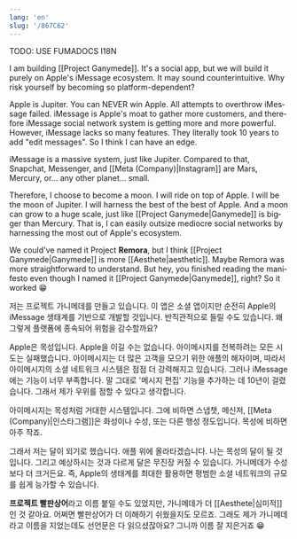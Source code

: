 ```yaml
---
lang: 'en'
slug: '/867C62'
---
```



TODO: USE FUMADOCS I18N

<div lang='en-US'>

I am building [[Project Ganymede]]. It's a social app, but we will build it purely on Apple's iMessage ecosystem. It may sound counterintuitive. Why risk yourself by becoming so platform-dependent?

Apple is Jupiter. You can NEVER win Apple. All attempts to overthrow iMessage failed. iMessage is Apple's moat to gather more customers, and therefore iMessage social network system is getting more and more powerful. However, iMessage lacks so many features. They literally took 10 years to add "edit messages". So I think I can have an edge.

iMessage is a massive system, just like Jupiter. Compared to that, Snapchat, Messenger, and [[Meta (Company)|Instagram]] are Mars, Mercury, or... any other planet... small.

Therefore, I choose to become a moon. I will ride on top of Apple. I will be the moon of Jupiter. I will harness the best of the best of Apple. And a moon can grow to a huge scale, just like [[Project Ganymede|Ganymede]] is bigger than Mercury. That is, I can easily outsize mediocre social networks by harnessing the most out of Apple's ecosystem.

We could've named it Project **Remora**, but I think [[Project Ganymede|Ganymede]] is more [[Aesthete|aesthetic]]. Maybe Remora was more straightforward to understand. But hey, you finished reading the manifesto even though I named it [[Project Ganymede|Ganymede]], right? So it worked 😁

</div>


<div lang='ko-KR'>

저는 프로젝트 가니메데를 만들고 있습니다. 이 앱은 소셜 앱이지만 순전히 Apple의 iMessage 생태계를 기반으로 개발할 것입니다. 반직관적으로 들릴 수도 있습니다. 왜 그렇게 플랫폼에 종속되어 위험을 감수할까요?

Apple은 목성입니다. Apple을 이길 수는 없습니다. 아이메시지를 전복하려는 모든 시도는 실패했습니다. 아이메시지는 더 많은 고객을 모으기 위한 애플의 해자이며, 따라서 아이메시지의 소셜 네트워크 시스템은 점점 더 강력해지고 있습니다. 그러나 iMessage에는 기능이 너무 부족합니다. 말 그대로 '메시지 편집' 기능을 추가하는 데 10년이 걸렸습니다. 그래서 제가 우위를 점할 수 있다고 생각합니다.

아이메시지는 목성처럼 거대한 시스템입니다. 그에 비하면 스냅챗, 메신저, [[Meta (Company)|인스타그램]]은 화성이나 수성, 또는 다른 행성 정도입니다. 목성에 비하면 아주 작죠.

그래서 저는 달이 되기로 했습니다. 애플 위에 올라타겠습니다. 나는 목성의 달이 될 것입니다. 그리고 예상하시는 것과 다르게 달은 무진장 커질 수 있습니다. 가니메데가 수성보다 더 크거든요. 즉, Apple의 생태계를 최대한 활용하면 평범한 소셜 네트워크의 규모를 쉽게 능가할 수 있습니다.

**프로젝트 빨판상어**라고 이름 붙일 수도 있었지만, 가니메데가 더 [[Aesthete|심미적]]인 것 같아요. 어쩌면 빨판상어가 더 이해하기 쉬웠을지도 모르죠. 그래도 제가 가니메데라고 이름을 지었는데도 선언문은 다 읽으셨잖아요? 그니까 이름 잘 지은거죠 😁

</div>

